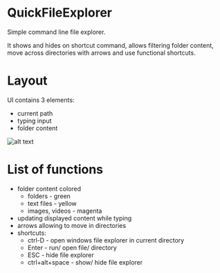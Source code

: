# QuickFileExplorer

Simple command line file explorer. 

It shows and hides on shortcut command, allows filtering folder content, move across directories with arrows and use functional shortcuts.


# Layout

UI contains 3 elements:
 - current path
 - typing input
 - folder content
 
 ![alt text](https://i.ibb.co/kB0Lqz9/Bez-tytu-u.png)

# List of functions

 - folder content colored
   - folders - green
   - text files - yellow
   - images, videos - magenta
 - updating displayed content while typing
 - arrows allowing to move in directories
 - shortcuts:
   - ctrl-D - open windows file explorer in current directory
   - Enter - run/ open file/ directory
   - ESC - hide file explorer
   - ctrl+alt+space - show/ hide file explorer
   
   
